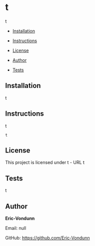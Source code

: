 
# t 
t

* [Installation](#Installation)

* [Instructions](#Instructions)

* [License](#License)

* [Author](#Author)

* [Tests](#Tests)
## Installation
t
## Instructions
t
```
t
```
## License 
This project is licensed under t - URL t
## Tests
t
## Author 

**Eric-Vondunn**

Email: null

GitHub: https://github.com/Eric-Vondunn
